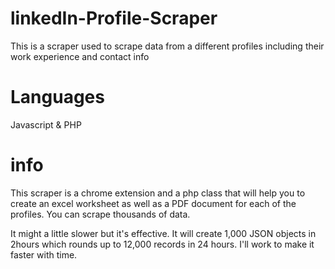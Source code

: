 # linkedIn-Profile-Scraper
This is a scraper used to scrape data from a different profiles including their work experience and contact info

# Languages
Javascript & PHP

# info
This scraper is a chrome extension and a php class that will help you to create an excel worksheet as well as a PDF document for each of the profiles.
You can scrape thousands of data.

It might a little slower but it's effective. It will create 1,000 JSON objects in 2hours which rounds up to 12,000 records in 24 hours.
I'll work to make it faster with time.
